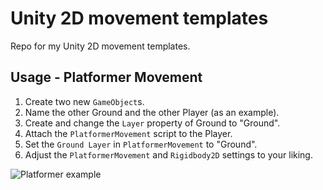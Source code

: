 # Unity 2D movement templates

Repo for my Unity 2D movement templates.

## Usage - Platformer Movement

1. Create two new `GameObject`s.
2. Name the other Ground and the other Player (as an example).
3. Create and change the `Layer` property of Ground to "Ground".
4. Attach the `PlatformerMovement` script to the Player.
5. Set the `Ground Layer` in `PlatformerMovement` to "Ground".
6. Adjust the `PlatformerMovement` and `Rigidbody2D` settings to your liking.

![Platformer example](https://media.giphy.com/media/zyryVzOY7CaI0vVDyS/giphy.gif)
